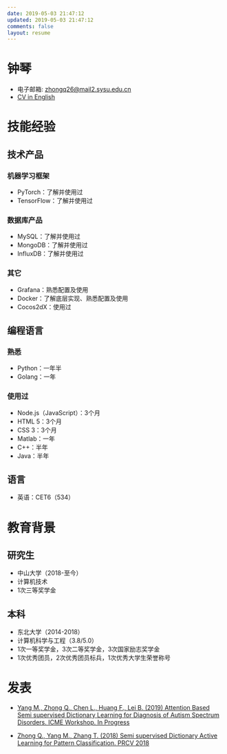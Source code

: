 ```yaml
---
date: 2019-05-03 21:47:12
updated: 2019-05-03 21:47:12
comments: false
layout: resume
---
```

# 钟琴
- 电子邮箱: [zhongq26@mail2.sysu.edu.cn](mailto:zhongq26@mail2.sysu.edu.cn)
- [CV in English](https://cvblogs.cn/resume/resume_en.html)

# 技能经验
## 技术产品
### 机器学习框架
- PyTorch：了解并使用过
- TensorFlow：了解并使用过

### 数据库产品
- MySQL：了解并使用过
- MongoDB：了解并使用过
- InfluxDB：了解并使用过

### 其它
- Grafana：熟悉配置及使用
- Docker：了解底层实现、熟悉配置及使用
- Cocos2dX：使用过

## 编程语言
### 熟悉
- Python：一年半
- Golang：一年

### 使用过
- Node.js（JavaScript）：3个月
- HTML 5：3个月
- CSS 3：3个月
- Matlab：一年
- C++：半年
- Java：半年

## 语言
- 英语：CET6（534）

# 教育背景
## 研究生
- 中山大学（2018-至今）
- 计算机技术
- 1次三等奖学金

## 本科
- 东北大学（2014-2018）
- 计算机科学与工程（3.8/5.0）
- 1次一等奖学金，3次二等奖学金，3次国家励志奖学金
- 1次优秀团员，2次优秀团员标兵，1次优秀大学生荣誉称号

# 发表

- [Yang M., Zhong Q., Chen L., Huang F., Lei B. (2019) Attention Based Semi supervised Dictionary Learning for Diagnosis of Autism Spectrum Disorders. ICME Workshop. In Progress]()

- [Zhong Q., Yang M., Zhang T. (2018) Semi supervised Dictionary Active Learning for Pattern Classification. PRCV 2018](https://link.springer.com/chapter/10.1007/978-3-030-03338-5_47)